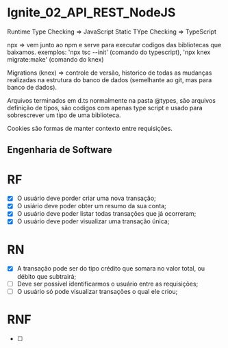 # Ignite_02_API_REST_NodeJS

Runtime Type Checking => JavaScript
Static TYpe Checking => TypeScript

npx => vem junto ao npm e serve para executar codigos das bibliotecas que baixamos.
exemplos: 'npx tsc --init' (comando do typescript), 'npx knex migrate:make' (comando do knex)

Migrations (knex) => controle de versão, historico de todas as mudanças realizadas na estrutura do banco de dados (semelhante ao git, mas para banco de dados).

Arquivos terminados em d.ts normalmente na pasta @types, são arquivos definição de tipos, são codigos com apenas type script e usado para sobrescrever um tipo de uma biblioteca.

Cookies são formas de manter contexto entre requisições.

## Engenharia de Software

# RF
- [x] O usuário deve porder criar uma nova transação;
- [x] O usiário deve poder obter um resumo da sua conta;
- [x] O usuário deve poder listar todas transações que já ocorreram;
- [x] O usuário deve poder visualizar uma transação única;

# RN
- [x] A transação pode ser do tipo crédito que somara no valor total, ou débito que subtrairá;
- [ ] Deve ser possível identificarmos o usuário entre as requisições;
- [ ] O usuário só pode visualizar transações o qual ele criou;

# RNF
- [ ] 